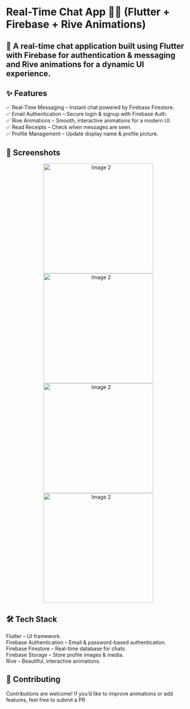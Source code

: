 # Real-Time Chat App 📱💬 (Flutter + Firebase + Rive Animations)
## 🚀 A real-time chat application built using Flutter with Firebase for authentication & messaging and Rive animations for a dynamic UI experience.

## ✨ Features
✅ Real-Time Messaging – Instant chat powered by Firebase Firestore.  
✅ Email Authentication – Secure login & signup with Firebase Auth.  
✅ Rive Animations – Smooth, interactive animations for a modern UI.  
✅ Read Receipts – Check when messages are seen.  
✅ Profile Management – Update display name & profile picture.  

## 📸 Screenshots

<p align="center">
    <img src="https://github.com/user-attachments/assets/72ebb973-a910-4213-99f5-b3b150f911e5" alt="Image 2" width="300"/>
    <img src="https://github.com/user-attachments/assets/f5bc8cc7-4361-44f0-a691-ff996d25492d" alt="Image 2" width="300"/>
    <img src="https://github.com/user-attachments/assets/cec02f1a-f689-4774-a6e6-afde31fc917f" alt="Image 2" width="300"/>
    <img src="https://github.com/user-attachments/assets/837aedc1-d627-413b-a111-23563072f4ce" alt="Image 2" width="300"/>
</p>


## 🛠️ Tech Stack
Flutter – UI framework.  
Firebase Authentication – Email & password-based authentication.  
Firebase Firestore – Real-time database for chats.  
Firebase Storage – Store profile images & media.  
Rive – Beautiful, interactive animations.  

## 📌 Contributing
Contributions are welcome! If you’d like to improve animations or add features, feel free to submit a PR
